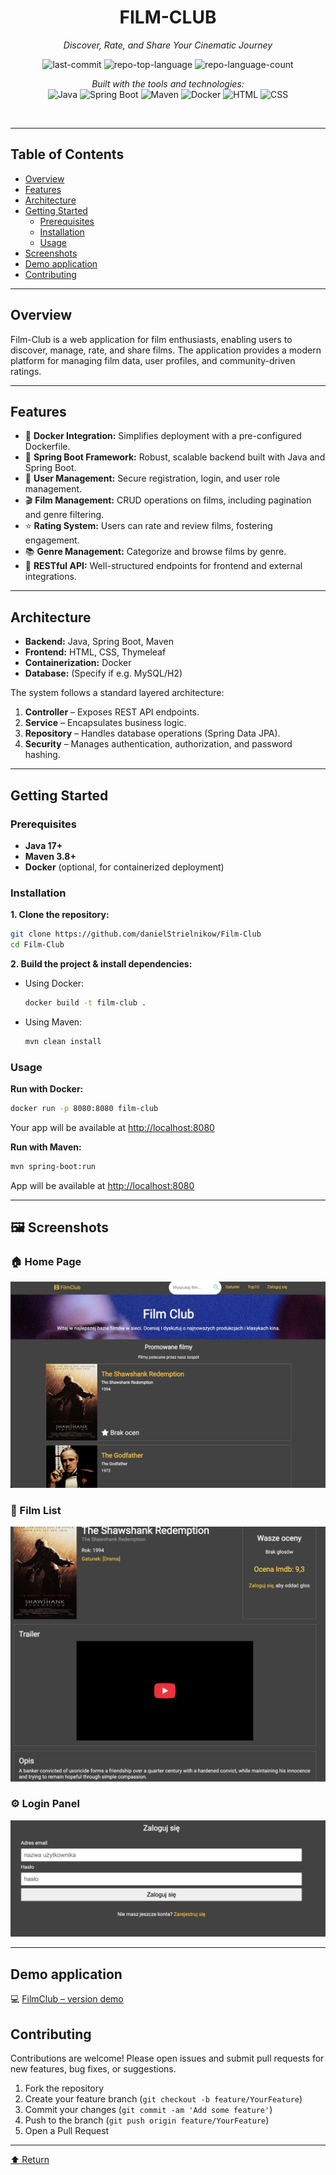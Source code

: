 <div id="top"></div>

<div align="center">

# FILM-CLUB

<em>Discover, Rate, and Share Your Cinematic Journey</em>

<!-- BADGES -->
<img src="https://img.shields.io/github/last-commit/danielStrielnikow/Film-Club?style=flat&logo=git&logoColor=white&color=0080ff" alt="last-commit">
<img src="https://img.shields.io/github/languages/top/danielStrielnikow/Film-Club?style=flat&color=0080ff" alt="repo-top-language">
<img src="https://img.shields.io/github/languages/count/danielStrielnikow/Film-Club?style=flat&color=0080ff" alt="repo-language-count">

<em>Built with the tools and technologies:</em><br>
<img src="https://img.shields.io/badge/Java-007396.svg?style=flat&logo=java&logoColor=white" alt="Java">
<img src="https://img.shields.io/badge/SpringBoot-6DB33F.svg?style=flat&logo=springboot&logoColor=white" alt="Spring Boot">
<img src="https://img.shields.io/badge/Maven-C71A36.svg?style=flat&logo=apache-maven&logoColor=white" alt="Maven">
<img src="https://img.shields.io/badge/Docker-2496ED.svg?style=flat&logo=Docker&logoColor=white" alt="Docker">
<img src="https://img.shields.io/badge/HTML-005FAD.svg?style=flat&logo=html5&logoColor=white" alt="HTML">
<img src="https://img.shields.io/badge/CSS-1572B6.svg?style=flat&logo=css3&logoColor=white" alt="CSS">

</div>
<br>

---

## Table of Contents

- [Overview](#overview)
- [Features](#features)
- [Architecture](#architecture)
- [Getting Started](#getting-started)
    - [Prerequisites](#prerequisites)
    - [Installation](#installation)
    - [Usage](#usage)
- [Screenshots](#screenshots)
- [Demo application](#demo-application)
- [Contributing](#contributing)

---

## Overview

Film-Club is a web application for film enthusiasts, enabling users to discover, manage, rate, and share films. The application provides a modern platform for managing film data, user profiles, and community-driven ratings.

---

## Features

- 🎉 **Docker Integration:** Simplifies deployment with a pre-configured Dockerfile.
- 🚀 **Spring Boot Framework:** Robust, scalable backend built with Java and Spring Boot.
- 🔐 **User Management:** Secure registration, login, and user role management.
- 🎬 **Film Management:** CRUD operations on films, including pagination and genre filtering.
- ⭐ **Rating System:** Users can rate and review films, fostering engagement.
- 📚 **Genre Management:** Categorize and browse films by genre.
- 📖 **RESTful API:** Well-structured endpoints for frontend and external integrations.

---

## Architecture

- **Backend:** Java, Spring Boot, Maven
- **Frontend:** HTML, CSS, Thymeleaf
- **Containerization:** Docker
- **Database:** (Specify if e.g. MySQL/H2)

The system follows a standard layered architecture:
1. **Controller** – Exposes REST API endpoints.
2. **Service** – Encapsulates business logic.
3. **Repository** – Handles database operations (Spring Data JPA).
4. **Security** – Manages authentication, authorization, and password hashing.

---

## Getting Started

### Prerequisites

- **Java 17+**
- **Maven 3.8+**
- **Docker** (optional, for containerized deployment)

### Installation

**1. Clone the repository:**
```sh
git clone https://github.com/danielStrielnikow/Film-Club
cd Film-Club
```

**2. Build the project & install dependencies:**

- Using Docker:
    ```sh
    docker build -t film-club .
    ```
- Using Maven:
    ```sh
    mvn clean install
    ```

### Usage

**Run with Docker:**
```sh
docker run -p 8080:8080 film-club
```
Your app will be available at [http://localhost:8080](http://localhost:8080)

**Run with Maven:**
```sh
mvn spring-boot:run
```
App will be available at [http://localhost:8080](http://localhost:8080)

---

## 🖼️ Screenshots

### 🏠 Home Page

![Home Page](./screenshots/home.png)

### 🛒 Film List

![Products](./screenshots/products.png)


### ⚙️ Login Panel

![Admin Panel](./screenshots/login.png)

---

## Demo application

💻 [FilmClub – version demo](https://filmclub-z7r9.onrender.com/)

## Contributing

Contributions are welcome! Please open issues and submit pull requests for new features, bug fixes, or suggestions.

1. Fork the repository
2. Create your feature branch (`git checkout -b feature/YourFeature`)
3. Commit your changes (`git commit -am 'Add some feature'`)
4. Push to the branch (`git push origin feature/YourFeature`)
5. Open a Pull Request

---

<div align="left"><a href="#top">⬆ Return</a></div>
